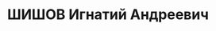 ---
title: ШИШОВ Игнатий Андреевич
description: '1889 г.р., м.р.: Восточно-Сибирский край, г.Нижне-Удинск, русский, образование:
  малограмотный

  Бригадир в ж.д. депо ст. Барабинск.

  прож.: Новосибирская обл., г. Барабинск

  арестован 25.10.1936

  Обвинение: по обвинению в участии в а/с троцкистско-зиновьевской организации, ст.
  58-7,8,11-УК РСФСР

  Приговор: ВК ВС СССР, 28.04.1937 — ВМН

  Расстрелян 28.04.1937

  Реабилитация: 13.08.1959'
---